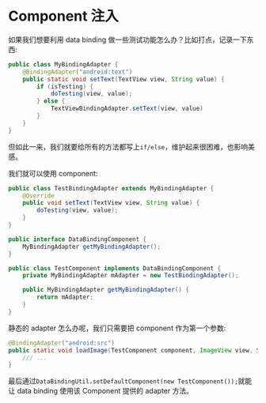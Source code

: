 # Component 注入

如果我们想要利用 data binding 做一些测试功能怎么办？比如打点，记录一下东西:

```java
public class MyBindingAdapter {
    @BindingAdapter("android:text")
    public static void setText(TextView view, String value) {
        if (isTesting) {
            doTesting(view, value);
        } else {
            TextViewBindingAdapter.setText(view, value)
        }
    }
}
```

但如此一来，我们就要给所有的方法都写上`if/else`，维护起来很困难，也影响美感。

我们就可以使用 component:

```java
public class TestBindingAdapter extends MyBindingAdapter {
    @Override
    public void setText(TextView view, String value) {
        doTesting(view, value);
    }
}

public interface DataBindingComponent {
    MyBindingAdapter getMyBindingAdapter();
}

public class TestComponent implements DataBindingComponent {
    private MyBindingAdapter mAdapter = new TestBindingAdapter();

    public MyBindingAdapter getMyBindingAdapter() {
        return mAdapter;
    }
}
```

静态的 adapter 怎么办呢，我们只需要把 component 作为第一个参数:

```java
@BindingAdapter("android:src")
public static void loadImage(TestComponent component, ImageView view, String url) {
    /// ...
}
```

最后通过`DataBindingUtil.setDefaultComponent(new TestComponent());`就能让 data binding 使用该 Component 提供的 adapter 方法。